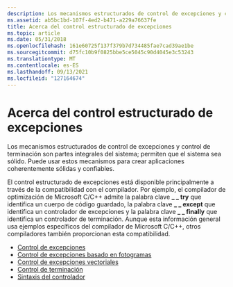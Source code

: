 ```yaml
---
description: Los mecanismos estructurados de control de excepciones y control de terminación son partes integrales del sistema; permiten que el sistema sea sólido. Puede usar estos mecanismos para crear aplicaciones coherentemente sólidas y confiables.
ms.assetid: ab5bc1bd-107f-4ed2-b471-a229a76637fe
title: Acerca del control estructurado de excepciones
ms.topic: article
ms.date: 05/31/2018
ms.openlocfilehash: 161e60725f137f379b7d734485fae7cad39ae1be
ms.sourcegitcommit: d75fc10b9f0825bbe5ce5045c90d4045e3c53243
ms.translationtype: MT
ms.contentlocale: es-ES
ms.lasthandoff: 09/13/2021
ms.locfileid: "127164674"
---
```

# <a name="about-structured-exception-handling"></a>Acerca del control estructurado de excepciones

Los mecanismos estructurados de control de excepciones y control de terminación son partes integrales del sistema; permiten que el sistema sea sólido. Puede usar estos mecanismos para crear aplicaciones coherentemente sólidas y confiables.

El control estructurado de excepciones está disponible principalmente a través de la compatibilidad con el compilador. Por ejemplo, el compilador de optimización de Microsoft C/C++ admite la palabra clave **\_ \_ try** que identifica un cuerpo de código guardado, la palabra clave **\_ \_ except** que identifica un controlador de excepciones y la palabra clave **\_ \_ finally** que identifica un controlador de terminación. Aunque esta información general usa ejemplos específicos del compilador de Microsoft C/C++, otros compiladores también proporcionan esta compatibilidad.

-   [Control de excepciones](exception-handling.md)
-   [Control de excepciones basado en fotogramas](frame-based-exception-handling.md)
-   [Control de excepciones vectoriales](vectored-exception-handling.md)
-   [Control de terminación](termination-handling.md)
-   [Sintaxis del controlador](handler-syntax.md)

 

 



